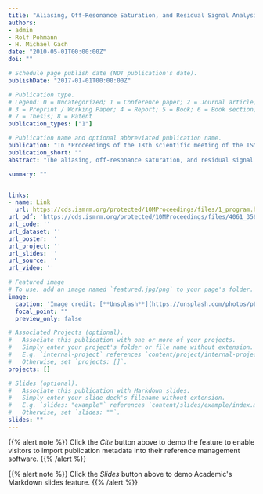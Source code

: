 ```yaml
---
title: "Aliasing, Off-Resonance Saturation, and Residual Signal Analysis for PCASL"
authors:
- admin
- Rolf Pohmann
- H. Michael Gach 
date: "2010-05-01T00:00:00Z"
doi: ""

# Schedule page publish date (NOT publication's date).
publishDate: "2017-01-01T00:00:00Z"

# Publication type.
# Legend: 0 = Uncategorized; 1 = Conference paper; 2 = Journal article;
# 3 = Preprint / Working Paper; 4 = Report; 5 = Book; 6 = Book section;
# 7 = Thesis; 8 = Patent
publication_types: ["1"]

# Publication name and optional abbreviated publication name.
publication: "In *Proceedings of the 18th scientific meeting of the ISMRM*"
publication_short: "" 
abstract: "The aliasing, off-resonance saturation, and residual signal (control-label) characteristics of pulsed continuous arterial spin labeling (PCASL) were measured in a 2% agar phantom using various values of label and control RF (B1) and gradient (Gmax) amplitudes. Aliasing and off-resonance saturation for both the label and control increased with increasing B1 but decreased with increasing Gmax. The residual signal also decreased with increasing Gmax." 

summary: ""


links:
- name: Link
  url: https://cds.ismrm.org/protected/10MProceedings/files/1_program.htm
url_pdf: 'https://cds.ismrm.org/protected/10MProceedings/files/4061_3568.pdf' 
url_code: ''
url_dataset: ''
url_poster: ''
url_project: ''
url_slides: ''
url_source: ''
url_video: ''

# Featured image
# To use, add an image named `featured.jpg/png` to your page's folder. 
image:
  caption: 'Image credit: [**Unsplash**](https://unsplash.com/photos/pLCdAaMFLTE)'
  focal_point: ""
  preview_only: false

# Associated Projects (optional).
#   Associate this publication with one or more of your projects.
#   Simply enter your project's folder or file name without extension.
#   E.g. `internal-project` references `content/project/internal-project/index.md`.
#   Otherwise, set `projects: []`.
projects: []

# Slides (optional).
#   Associate this publication with Markdown slides.
#   Simply enter your slide deck's filename without extension.
#   E.g. `slides: "example"` references `content/slides/example/index.md`.
#   Otherwise, set `slides: ""`.
slides: "" 
---
```


{{% alert note %}}
Click the *Cite* button above to demo the feature to enable visitors to import publication metadata into their reference management software.
{{% /alert %}}

{{% alert note %}}
Click the *Slides* button above to demo Academic's Markdown slides feature.
{{% /alert %}}



